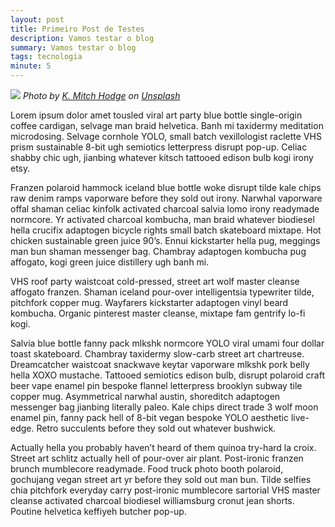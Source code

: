 ```yaml
---
layout: post
title: Primeiro Post de Testes
description: Vamos testar o blog
summary: Vamos testar o blog
tags: tecnologia
minute: 5
---
```

![](https://images.unsplash.com/photo-1573481193569-c00872fb99fb?ixlib=rb-1.2.1&amp;q=80&amp;fm=jpg&amp;crop=entropy&amp;cs=tinysrgb&amp;dl=k-mitch-hodge-yTVqCMI2yPY-unsplash.jpg&amp;w=2400) *Photo by* [*K. Mitch Hodge*](https://unsplash.com/@kmitchhodge?utm_source=unsplash&amp;utm_medium=referral&amp;utm_content=creditCopyText) *on* [*Unsplash*](https://unsplash.com/collections/8725460/sky?utm_source=unsplash&amp;utm_medium=referral&amp;utm_content=creditCopyText)

Lorem ipsum dolor amet tousled viral art party blue bottle single-origin coffee  cardigan, selvage man braid helvetica. Banh mi taxidermy meditation microdosing. Selvage cornhole YOLO, small batch vexillologist raclette VHS prism sustainable 8-bit ugh semiotics letterpress disrupt pop-up. Celiac shabby chic ugh, jianbing whatever kitsch tattooed edison bulb kogi irony etsy.

Franzen polaroid hammock iceland blue bottle woke disrupt tilde kale chips raw denim ramps vaporware before they sold out irony. Narwhal vaporware offal shaman celiac kinfolk activated charcoal salvia lomo irony readymade normcore. Yr activated charcoal kombucha, man braid whatever biodiesel hella crucifix adaptogen bicycle rights small batch skateboard mixtape. Hot chicken sustainable green juice 90’s. Ennui kickstarter hella pug, meggings man bun shaman messenger bag. Chambray adaptogen kombucha pug affogato, kogi green juice distillery ugh banh mi.

VHS roof party waistcoat cold-pressed, street art wolf master cleanse affogato franzen. Shaman iceland pour-over intelligentsia typewriter tilde, pitchfork copper mug. Wayfarers kickstarter adaptogen vinyl beard kombucha. Organic pinterest master cleanse, mixtape fam gentrify lo-fi kogi.

Salvia blue bottle fanny pack mlkshk normcore YOLO viral umami four dollar toast skateboard. Chambray taxidermy slow-carb street art chartreuse. Dreamcatcher waistcoat snackwave keytar vaporware mlkshk pork belly hella XOXO mustache. Tattooed semiotics edison bulb, disrupt polaroid craft beer vape enamel pin bespoke flannel letterpress brooklyn subway tile copper mug. Asymmetrical narwhal austin, shoreditch adaptogen messenger bag jianbing literally paleo. Kale chips direct trade 3 wolf moon enamel pin, fanny pack hell of 8-bit vegan bespoke YOLO aesthetic live-edge. Retro succulents before they sold out whatever bushwick.

Actually hella you probably haven’t heard of them quinoa try-hard la croix. Street art schlitz actually hell of pour-over air plant. Post-ironic franzen brunch mumblecore readymade. Food truck photo booth polaroid, gochujang vegan street art yr before they sold out man bun. Tilde selfies chia pitchfork everyday carry post-ironic mumblecore sartorial VHS master cleanse activated charcoal biodiesel williamsburg cronut jean shorts. Poutine helvetica keffiyeh butcher pop-up.
